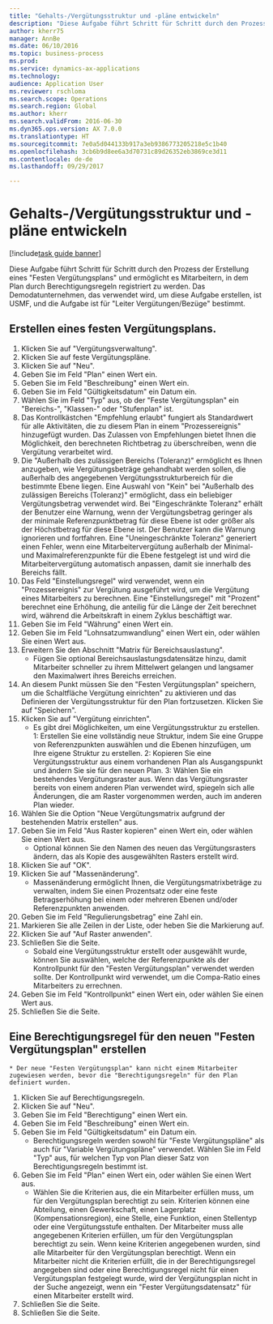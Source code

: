 ```yaml
--- 
title: "Gehalts-/Vergütungsstruktur und -pläne entwickeln"
description: "Diese Aufgabe führt Schritt für Schritt durch den Prozess der Erstellung eines \"Festen Vergütungsplans\" und ermöglicht es Mitarbeitern, in dem Plan durch Berechtigungsregeln registriert zu werden."
author: kherr75
manager: AnnBe
ms.date: 06/10/2016
ms.topic: business-process
ms.prod: 
ms.service: dynamics-ax-applications
ms.technology: 
audience: Application User
ms.reviewer: rschloma
ms.search.scope: Operations
ms.search.region: Global
ms.author: kherr
ms.search.validFrom: 2016-06-30
ms.dyn365.ops.version: AX 7.0.0
ms.translationtype: HT
ms.sourcegitcommit: 7e0a5d044133b917a3eb9386773205218e5c1b40
ms.openlocfilehash: 3cb6b9d8ee6a3d70731c89d26352eb3869ce3d11
ms.contentlocale: de-de
ms.lasthandoff: 09/29/2017

---
```

# <a name="develop-salarycompensation-structure-and-plans"></a>Gehalts-/Vergütungsstruktur und -pläne entwickeln

[!include[task guide banner](../../includes/task-guide-banner.md)]

Diese Aufgabe führt Schritt für Schritt durch den Prozess der Erstellung eines "Festen Vergütungsplans" und ermöglicht es Mitarbeitern, in dem Plan durch Berechtigungsregeln registriert zu werden. Das Demodatunternehmen, das verwendet wird, um diese Aufgabe erstellen, ist USMF, und die Aufgabe ist für "Leiter Vergütungen/Bezüge" bestimmt.


## <a name="create-fixed-compensation-plan"></a>Erstellen eines festen Vergütungsplans.
1. Klicken Sie auf "Vergütungsverwaltung".
2. Klicken Sie auf feste Vergütungspläne.
3. Klicken Sie auf "Neu".
4. Geben Sie im Feld "Plan" einen Wert ein.
5. Geben Sie im Feld "Beschreibung" einen Wert ein.
6. Geben Sie im Feld "Gültigkeitsdatum" ein Datum ein.
7. Wählen Sie im Feld "Typ" aus, ob der "Feste Vergütungsplan" ein "Bereichs-", "Klassen-" oder "Stufenplan" ist.
8. Das Kontrollkästchen "Empfehlung erlaubt" fungiert als Standardwert für alle Aktivitäten, die zu diesem Plan in einem "Prozessereignis" hinzugefügt wurden.  Das Zulassen von Empfehlungen bietet Ihnen die Möglichkeit, den berechneten Richtbetrag zu überschreiben, wenn die Vergütung verarbeitet wird.
9. Die "Außerhalb des zulässigen Bereichs (Toleranz)" ermöglicht es Ihnen anzugeben, wie Vergütungsbeträge gehandhabt werden sollen, die außerhalb des angegebenen Vergütungsstrukturbereich für die bestimmte Ebene liegen.  Eine Auswahl von "Kein" bei "Außerhalb des zulässigen Bereichs (Toleranz)" ermöglicht, dass ein beliebiger Vergütungsbetrag verwendet wird.  Bei "Eingeschränkte Toleranz" erhält der Benutzer eine Warnung, wenn der Vergütungsbetrag geringer als der minimale Referenzpunktbetrag für diese Ebene ist oder größer als der Höchstbetrag für diese Ebene ist. Der Benutzer kann die Warnung ignorieren und fortfahren.  Eine "Uneingeschränkte Toleranz" generiert einen Fehler, wenn eine Mitarbeitervergütung außerhalb der Minimal- und Maximalreferenzpunkte für die Ebene festgelegt ist und wird die Mitarbeitervergütung automatisch anpassen, damit sie innerhalb des Bereichs fällt.
10. Das Feld "Einstellungsregel" wird verwendet, wenn ein "Prozessereignis" zur Vergütung ausgeführt wird, um die Vergütung eines Mitarbeiters zu berechnen.  Eine "Einstellungsregel" mit "Prozent" berechnet eine Erhöhung, die anteilig für die Länge der Zeit berechnet wird, während die Arbeitskraft in einem Zyklus beschäftigt war.
11. Geben Sie im Feld "Währung" einen Wert ein.
12. Geben Sie im Feld "Lohnsatzumwandlung" einen Wert ein, oder wählen Sie einen Wert aus.
13. Erweitern Sie den Abschnitt "Matrix für Bereichsauslastung".
    * Fügen Sie optional Bereichsauslastungsdatensätze hinzu, damit Mitarbeiter schneller zu ihrem Mittelwert gelangen und langsamer den Maximalwert ihres Bereichs erreichen.  
14. An diesem Punkt müssen Sie den "Festen Vergütungsplan" speichern, um die Schaltfläche Vergütung einrichten" zu aktivieren und das Definieren der Vergütungsstruktur für den Plan fortzusetzen.  Klicken Sie auf "Speichern".
15. Klicken Sie auf "Vergütung einrichten".
    * Es gibt drei Möglichkeiten, um eine Vergütungsstruktur zu erstellen. 1: Erstellen Sie eine vollständig neue Struktur, indem Sie eine Gruppe von Referenzpunkten auswählen und die Ebenen hinzufügen, um Ihre eigene Struktur zu erstellen. 2: Kopieren Sie eine Vergütungsstruktur aus einem vorhandenen Plan als Ausgangspunkt und ändern Sie sie für den neuen Plan. 3: Wählen Sie ein bestehendes Vergütungsraster aus. Wenn das Vergütungsraster bereits von einem anderen Plan verwendet wird, spiegeln sich alle Änderungen, die am Raster vorgenommen werden, auch im anderen Plan wieder.  
16. Wählen Sie die Option "Neue Vergütungsmatrix aufgrund der bestehenden Matrix erstellen" aus.
17. Geben Sie im Feld "Aus Raster kopieren" einen Wert ein, oder wählen Sie einen Wert aus.
    * Optional können Sie den Namen des neuen das Vergütungsrasters ändern, das als Kopie des ausgewählten Rasters erstellt wird.  
18. Klicken Sie auf "OK".
19. Klicken Sie auf "Massenänderung".
    * Massenänderung ermöglicht Ihnen, die Vergütungsmatrixbeträge zu verwalten, indem Sie einen Prozentsatz oder eine feste Betragserhöhung bei einem oder mehreren Ebenen und/oder Referenzpunkten anwenden.  
20. Geben Sie im Feld "Regulierungsbetrag" eine Zahl ein.
21. Markieren Sie alle Zeilen in der Liste, oder heben Sie die Markierung auf.
22. Klicken Sie auf "Auf Raster anwenden".
23. Schließen Sie die Seite.
    * Sobald eine Vergütungsstruktur erstellt oder ausgewählt wurde, können Sie auswählen, welche der Referenzpunkte als der Kontrollpunkt für den "Festen Vergütungsplan" verwendet werden sollte.  Der Kontrollpunkt wird verwendet, um die Compa-Ratio eines Mitarbeiters zu errechnen.  
24. Geben Sie im Feld "Kontrollpunkt" einen Wert ein, oder wählen Sie einen Wert aus.
25. Schließen Sie die Seite.

## <a name="create-an-eligibility-rule-for-the-new-fixed-compensation-plan"></a>Eine Berechtigungsregel für den neuen "Festen Vergütungsplan" erstellen
    * Der neue "Festen Vergütungsplan" kann nicht einem Mitarbeiter zugewiesen werden, bevor die "Berechtigungsregeln" für den Plan definiert wurden.  
1. Klicken Sie auf Berechtigungsregeln.
2. Klicken Sie auf "Neu".
3. Geben Sie im Feld "Berechtigung" einen Wert ein.
4. Geben Sie im Feld "Beschreibung" einen Wert ein.
5. Geben Sie im Feld "Gültigkeitsdatum" ein Datum ein.
    * Berechtigungsregeln werden sowohl für "Feste Vergütungspläne" als auch für "Variable Vergütungspläne" verwendet.  Wählen Sie im Feld "Typ" aus, für welchen Typ von Plan dieser Satz von Berechtigungsregeln bestimmt ist.  
6. Geben Sie im Feld "Plan" einen Wert ein, oder wählen Sie einen Wert aus.
    * Wählen Sie die Kriterien aus, die ein Mitarbeiter erfüllen muss, um für den Vergütungsplan berechtigt zu sein. Kriterien können eine Abteilung, einen Gewerkschaft, einen Lagerplatz (Kompensationsregion), eine Stelle, eine Funktion, einen Stellentyp oder eine Vergütungsstufe enthalten. Der Mitarbeiter muss alle angegebenen Kriterien erfüllen, um für den Vergütungsplan berechtigt zu sein. Wenn keine Kriterien angegebenen wurden, sind alle Mitarbeiter für den Vergütungsplan berechtigt. Wenn ein Mitarbeiter nicht die Kriterien erfüllt, die in der Berechtigungsregel angegeben sind oder eine Berechtigungsregel nicht für einen Vergütungsplan festgelegt wurde, wird der Vergütungsplan nicht in der Suche angezeigt, wenn ein "Fester Vergütungsdatensatz" für einen Mitarbeiter erstellt wird.  
7. Schließen Sie die Seite.
8. Schließen Sie die Seite.


